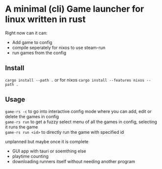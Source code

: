 # A minimal (cli) Game launcher for linux written in rust

Right now can it can:
<br />
- Add game to config
- compile seperately for nixos to use steam-run
- run games from the config

## Install
`cargo install --path .` or for nixos `cargo install --features nixos --path .`

## Usage
`game-rs -c` to go into interactive config mode where you can add, edit or delete the games in config <br />
`game-rs run` to get a fuzzy select menu of all the games in config, selecting it runs the game <br />
`game-rs run <id>` to directly run the game with specified id <br />

unplanned but maybe once it is complete
- GUI app with tauri or soemthing else
- playtime counting 
- downloading runners itself without needing another program
